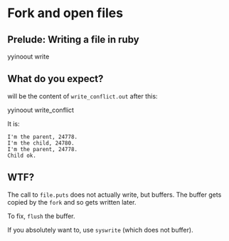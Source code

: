 # Fork and open files

## Prelude: Writing a file in ruby

yyinoout write

## What do you expect?

will be the content of `write_conflict.out` after this:

yyinoout write_conflict

It is:

```
I'm the parent, 24778.
I'm the child, 24780.
I'm the parent, 24778.
Child ok.
```

## WTF?

The call to `file.puts` does not actually write, but buffers.
The buffer gets copied by the `fork` and so gets written later.

To fix, `flush` the buffer.

If you absolutely want to, use `syswrite` (which does not buffer).

